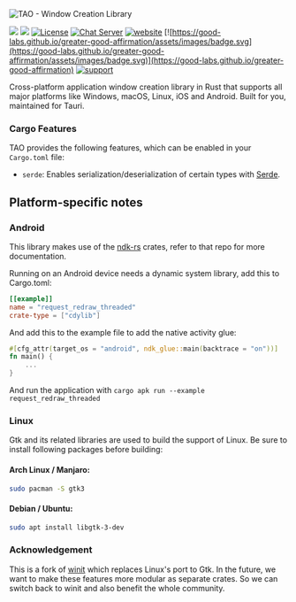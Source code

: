 <img src=".github/splash.png" alt="TAO - Window Creation Library" />

[![](https://img.shields.io/crates/v/tao?style=flat-square)](https://crates.io/crates/tao)
[![](https://img.shields.io/docsrs/tao?style=flat-square)](https://docs.rs/tao/)
[![License](https://img.shields.io/badge/License-Apache%202-green.svg)](https://opencollective.com/tauri)
[![Chat Server](https://img.shields.io/badge/chat-discord-7289da.svg)](https://discord.gg/SpmNs4S)
[![website](https://img.shields.io/badge/website-tauri.app-purple.svg)](https://tauri.app)
[![https://good-labs.github.io/greater-good-affirmation/assets/images/badge.svg](https://good-labs.github.io/greater-good-affirmation/assets/images/badge.svg)](https://good-labs.github.io/greater-good-affirmation)
[![support](https://img.shields.io/badge/sponsor-Open%20Collective-blue.svg)](https://opencollective.com/tauri)

Cross-platform application window creation library in Rust that supports all major platforms like
Windows, macOS, Linux, iOS and Android. Built for you, maintained for Tauri.

### Cargo Features

TAO provides the following features, which can be enabled in your `Cargo.toml` file:

- `serde`: Enables serialization/deserialization of certain types with [Serde](https://crates.io/crates/serde).

## Platform-specific notes

### Android

This library makes use of the [ndk-rs](https://github.com/rust-windowing/android-ndk-rs) crates, refer to that repo for more documentation.

Running on an Android device needs a dynamic system library, add this to Cargo.toml:

```toml
[[example]]
name = "request_redraw_threaded"
crate-type = ["cdylib"]
```

And add this to the example file to add the native activity glue:

```rust
#[cfg_attr(target_os = "android", ndk_glue::main(backtrace = "on"))]
fn main() {
    ...
}
```

And run the application with `cargo apk run --example request_redraw_threaded`

### Linux

Gtk and its related libraries are used to build the support of Linux. Be sure to install following packages before building:

#### Arch Linux / Manjaro:

```bash
sudo pacman -S gtk3
```

#### Debian / Ubuntu:

```bash
sudo apt install libgtk-3-dev
```

### Acknowledgement

This is a fork of [winit](https://crates.io/crates/winit) which replaces Linux's port to Gtk.
In the future, we want to make these features more modular as separate crates. So we can switch back to winit and also benefit the whole community.
